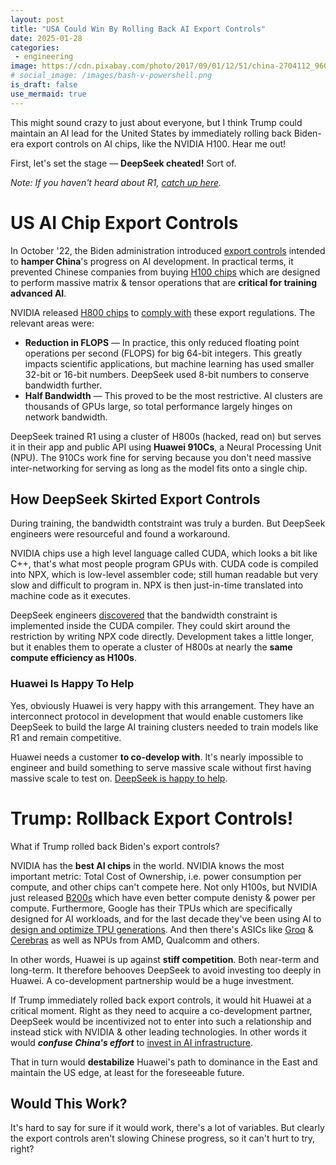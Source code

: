 ```yaml
---
layout: post
title: "USA Could Win By Rolling Back AI Export Controls"
date: 2025-01-28
categories:
 - engineering
image: https://cdn.pixabay.com/photo/2017/09/01/12/51/china-2704112_960_720.jpg
# social_image: /images/bash-v-powershell.png
is_draft: false
use_mermaid: true
---
```


This might sound crazy to just about everyone, but I think Trump could maintain an AI lead for
the United States by immediately rolling back Biden-era export controls on AI chips, like the
NVIDIA H100. Hear me out!

First, let's set the stage — **DeepSeek cheated!** Sort of.

_Note: If you haven't heard about R1, [catch up here][r1]._

# US AI Chip Export Controls
In October '22, the Biden administration introduced [export controls][exp] intended to **hamper
China**'s progress on AI development. In practical terms, it prevented Chinese companies from
buying [H100 chips][h100] which are designed to perform massive matrix & tensor operations that
are **critical for training advanced AI**.

NVIDIA released [H800 chips][h800-intro] to [comply with][h800] these export regulations. The relevant
areas were:

* **Reduction in FLOPS** — In practice, this only reduced floating point operations per second 
    (FLOPS) for big 64-bit integers. This greatly impacts scientific applications, but machine
    learning has used smaller 32-bit or 16-bit numbers. DeepSeek used 8-bit numbers to conserve 
    bandwidth further.
* **Half Bandwidth** — This proved to be the most restrictive. AI clusters are thousands of 
    GPUs large, so total performance largely hinges on network bandwidth.

DeepSeek trained R1 using a cluster of H800s (hacked, read on) but serves it in their app and public
API using **Huawei 910Cs**, a Neural Processing Unit (NPU). The 910Cs work fine for serving because
you don't need massive inter-networking for serving as long as the model fits onto a single chip.


## How DeepSeek Skirted Export Controls
During training, the bandwidth contstraint was truly a burden. But DeepSeek engineers were
resourceful and found a workaround.

NVIDIA chips use a high level language called CUDA, which looks a bit like C++, that's what 
most people program GPUs with. CUDA code is compiled into NPX, which is low-level assembler code;
still human readable but very slow and difficult to program in. NPX is then just-in-time translated into machine
code as it executes.

DeepSeek engineers [discovered][h800] that the bandwidth constraint is implemented inside the CUDA
compiler. They could skirt around the restriction by writing NPX code directly. Development
takes a little longer, but it enables them to operate a cluster of H800s at nearly the **same
compute efficiency as H100s**.


### Huawei Is Happy To Help
Yes, obviously Huawei is very happy with this arrangement. They have an interconnect protocol
in development that would enable customers like DeepSeek to build the large AI training clusters
needed to train models like R1 and remain competitive.

Huawei needs a customer **to co-develop with**. It's nearly impossible to engineer and build something
to serve massive scale without first having massive scale to test on. [DeepSeek is happy to help][x].


# Trump: Rollback Export Controls!
What if Trump rolled back Biden's export controls?

NVIDIA has the **best AI chips** in the world. NVIDIA knows the most important metric: 
Total Cost of Ownership, i.e. power consumption per compute, and other chips can't compete here. 
Not only H100s, but NVIDIA just released
[B200s][b200] which have even better compute denisty & power per compute. Furthermore, Google
has their TPUs which are specifically designed for AI workloads, and for the last decade they've
been using AI to [design and optimize TPU generations][tpu]. And then there's ASICs like [Groq][groq] &
[Cerebras][cere] as well as NPUs from AMD, Qualcomm and others.

In other words, Huawei is up against **stiff competition**. Both near-term and long-term. It therefore 
behooves DeepSeek to avoid investing too deeply in Huawei. A co-development partnership would be
a huge investment.

If Trump immediately rolled back export controls, it would hit Huawei at a critical moment. Right
as they need to acquire a co-development partner, DeepSeek would be incentivized not to enter
into such a relationship and instead stick with NVIDIA & other leading technologies. In other words
it would _**confuse China's effort**_ to [invest in AI infrastructure][invest].

That in turn would **destabilize** Huawei's path to dominance in the East and maintain the US edge,
at least for the foreseeable future.


## Would This Work?
It's hard to say for sure if it would work, there's a lot of variables. But clearly the export controls aren't
slowing Chinese progress, so it can't hurt to try, right?





 [r1]: /blog/2025/01/25/r1
 [h800-intro]: https://lenovopress.lenovo.com/lp1814-thinksystem-nvidia-h800-pcie-gen5-gpu
 [h800]: https://www.storagereview.com/news/how-deepseek-r1-overcame-hardware-limitations-to-deliver-ai-breakthroughs
 [h100]: https://www.weforum.org/videos/what-is-h100-gpu-chip-ai-nvidia/
 [exp]: https://www.csis.org/analysis/updated-october-7-semiconductor-export-controls
 [x]: https://x.com/dorialexander/status/1884167945280278857?s=46&t=ftkDjGBpGPr2-yTN2CCUYg
 [b200]: https://www.nvidia.com/en-us/data-center/dgx-b200/
 [tpu]: https://cloud.google.com/transform/ai-specialized-chips-tpu-history-gen-ai
 [groq]: https://groq.com/
 [cere]: https://cerebras.ai/
 [invest]: https://www.scmp.com/economy/china-economy/article/3277506/chinas-state-owned-firms-splash-1-trillion-yuan-emerging-hi-tech-industries
